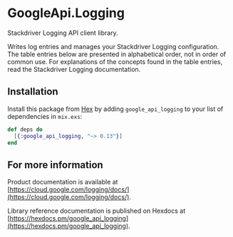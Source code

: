# GoogleApi.Logging

Stackdriver Logging API client library.

Writes log entries and manages your Stackdriver Logging configuration. The table entries below are presented in alphabetical order, not in order of common use. For explanations of the concepts found in the table entries, read the Stackdriver Logging documentation.

## Installation

Install this package from [Hex](https://hex.pm) by adding
`google_api_logging` to your list of dependencies in `mix.exs`:

```elixir
def deps do
  [{:google_api_logging, "~> 0.13"}]
end
```

## For more information

Product documentation is available at [https://cloud.google.com/logging/docs/](https://cloud.google.com/logging/docs/).

Library reference documentation is published on Hexdocs at
[https://hexdocs.pm/google_api_logging](https://hexdocs.pm/google_api_logging).
